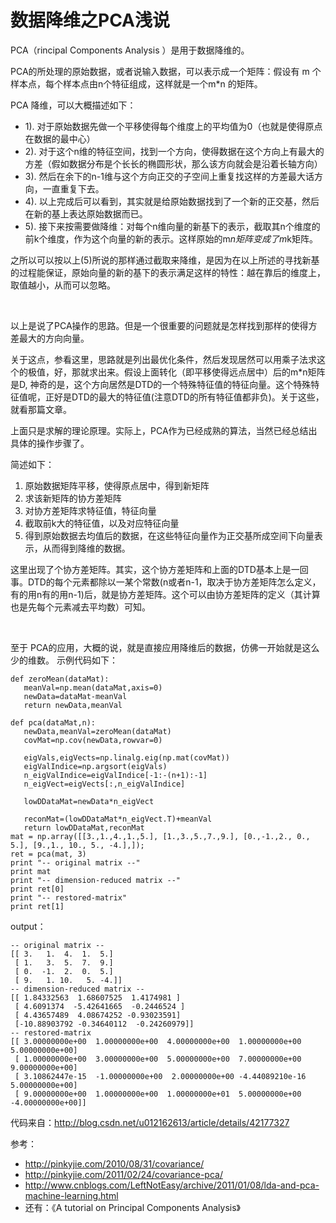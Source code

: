 # 数据降维之PCA浅说

PCA（rincipal Components Analysis ）是用于数据降维的。

PCA的所处理的原始数据，或者说输入数据，可以表示成一个矩阵：假设有 m 个样本点，每个样本点由n个特征组成，这样就是一个m*n 的矩阵。

PCA 降维，可以大概描述如下：
- 1). 对于原始数据先做一个平移使得每个维度上的平均值为0（也就是使得原点在数据的最中心）
- 2). 对于这个n维的特征空间，找到一个方向，使得数据在这个方向上有最大的方差（假如数据分布是个长长的椭圆形状，那么该方向就会是沿着长轴方向）
- 3). 然后在余下的n-1维与这个方向正交的子空间上重复找这样的方差最大话方向，一直重复下去。
- 4). 以上完成后可以看到，其实就是给原始数据找到了一个新的正交基，然后在新的基上表达原始数据而已。
- 5). 接下来按需要做降维：对每个n维向量的新基下的表示，截取其n个维度的前k个维度，作为这个向量的新的表示。这样原始的m*n矩阵变成了m*k矩阵。

之所以可以按以上(5)所说的那样通过截取来降维，是因为在以上所述的寻找新基的过程能保证，原始向量的新的基下的表示满足这样的特性：越在靠后的维度上，取值越小，从而可以忽略。

<br>

以上是说了PCA操作的思路。但是一个很重要的问题就是怎样找到那样的使得方差最大的方向向量。

关于这点，参看这里，思路就是列出最优化条件，然后发现居然可以用乘子法求这个的极值，好，那就求出来。假设上面转化（即平移使得远点居中）后的m*n矩阵是D, 神奇的是，这个方向居然是DTD的一个特殊特征值的特征向量。这个特殊特征值呢，正好是DTD的最大的特征值(注意DTD的所有特征值都非负)。关于这些，就看那篇文章。

上面只是求解的理论原理。实际上，PCA作为已经成熟的算法，当然已经总结出具体的操作步骤了。

简述如下：
1.  原始数据矩阵平移，使得原点居中，得到新矩阵
2.  求该新矩阵的协方差矩阵
3. 对协方差矩阵求特征值，特征向量
4. 截取前k大的特征值，以及对应特征向量
5. 得到原始数据去均值后的数据，在这些特征向量作为正交基所成空间下向量表示，从而得到降维的数据。

这里出现了个协方差矩阵。其实，这个协方差矩阵和上面的DTD基本上是一回事。DTD的每个元素都除以一某个常数(n或者n-1，取决于协方差矩阵怎么定义，有的用n有的用n-1)后，就是协方差矩阵。这个可以由协方差矩阵的定义（其计算也是先每个元素减去平均数）可知。

<br>

至于 PCA的应用，大概的说，就是直接应用降维后的数据，仿佛一开始就是这么少的维数。
示例代码如下：
```
def zeroMean(dataMat):
   meanVal=np.mean(dataMat,axis=0)
   newData=dataMat-meanVal
   return newData,meanVal

def pca(dataMat,n):
   newData,meanVal=zeroMean(dataMat)
   covMat=np.cov(newData,rowvar=0)

   eigVals,eigVects=np.linalg.eig(np.mat(covMat))
   eigValIndice=np.argsort(eigVals)
   n_eigValIndice=eigValIndice[-1:-(n+1):-1]
   n_eigVect=eigVects[:,n_eigValIndice]

   lowDDataMat=newData*n_eigVect

   reconMat=(lowDDataMat*n_eigVect.T)+meanVal
   return lowDDataMat,reconMat
mat = np.array([[3.,1.,4.,1.,5.], [1.,3.,5.,7.,9.], [0.,-1.,2., 0., 5.], [9.,1., 10., 5., -4.],]);
ret = pca(mat, 3)
print "-- original matrix --"
print mat
print "-- dimension-reduced matrix --"
print ret[0]
print "-- restored-matrix"
print ret[1]
```

output：
```
-- original matrix --
[[ 3.   1.  4.  1.  5.]
 [ 1.   3.  5.  7.  9.]
 [ 0.  -1.  2.  0.  5.]
 [ 9.   1. 10.   5. -4.]]
-- dimension-reduced matrix --
[[ 1.84332563  1.68607525  1.4174981 ]
 [ 4.6091374  -5.42641665  -0.2446524 ]
 [ 4.43657489  4.08674252 -0.93023591]
 [-10.88903792 -0.34640112  -0.24260979]]
-- restored-matrix
[[ 3.00000000e+00  1.00000000e+00  4.00000000e+00  1.00000000e+00 5.00000000e+00]
 [ 1.00000000e+00  3.00000000e+00  5.00000000e+00  7.00000000e+00  9.00000000e+00]
 [ 3.10862447e-15  -1.00000000e+00  2.00000000e+00 -4.44089210e-16 5.00000000e+00]
 [ 9.00000000e+00  1.00000000e+00  1.00000000e+01  5.00000000e+00  -4.00000000e+00]]
```
代码来自：http://blog.csdn.net/u012162613/article/details/42177327

参考：
- http://pinkyjie.com/2010/08/31/covariance/
- http://pinkyjie.com/2011/02/24/covariance-pca/
- http://www.cnblogs.com/LeftNotEasy/archive/2011/01/08/lda-and-pca-machine-learning.html
- 还有：《A tutorial on Principal Components Analysis》
